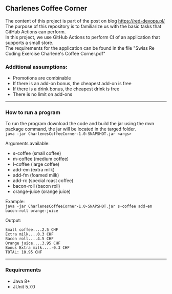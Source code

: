  Charlenes Coffee Corner
---
The content of this project is part of the post on blog https://red-devops.pl/<br>
The purpose of this repository is to familiarize us with the basic tasks that GitHub Actions can perform.  
In this project, we use GitHub Actions to perform CI of an application that supports a small store.<br>
The requirements for the application can be found in the file "Swiss Re Coding Exercise Charlene's Coffee Corner.pdf"

### Additional assumptions:
* Promotions are combinable
* If there is an add-on bonus, the cheapest add-on is free
* If there is a drink bonus, the cheapest drink is free
* There is no limit on add-ons

---
### How to run a program

To run the program download the code and build the jar using the mvn package command, the jar will be located in the targed folder. <br />
```java -jar CharlenesCoffeeCorner-1.0-SNAPSHOT.jar <args>```

Arguments available:
- s-coffee      (small coffee)
- m-coffee      (medium coffee)
- l-coffee      (large coffee)
- add-em        (extra milk)
- add-fm        (foamed milk)
- add-rc        (special roast coffee)
- bacon-roll    (bacon roll)
- orange-juice  (orange juice)

Example:<br />
```java -jar CharlenesCoffeeCorner-1.0-SNAPSHOT.jar s-coffee add-em bacon-roll orange-juice```

Output:<br />
```
Small coffee....2.5 CHF
Extra milk....0.3 CHF
Bacon roll....4.5 CHF
Orange juice....3.95 CHF
Bonus Extra milk....-0.3 CHF
TOTAL: 10.95 CHF
```
---
### Requirements
- Java 8+
- JUnit 5.7.0